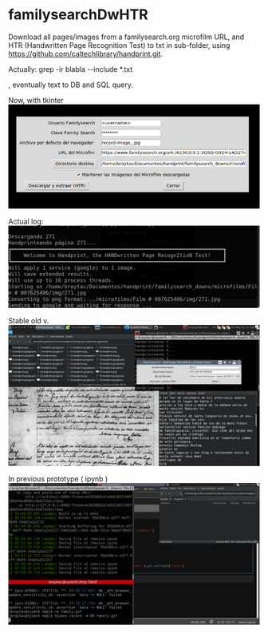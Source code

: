 # familysearchDwHTR
Download all pages/images from a familysearch.org microfilm URL, and HTR (Handwritten Page Recognition Test) to txt in sub-folder, using https://github.com/caltechlibrary/handprint.git. 

Actually: 
grep -ir blabla --include *.txt

, eventually text to DB and SQL query. 

Now, with tkinter
![main window](https://github.com/braytac/familysearchDwHTR/blob/master/imgs/main.png)

Actual log:
![main window](https://github.com/braytac/familysearchDwHTR/blob/master/imgs/progress.png)

Stable old v. 
![Extract txt](https://github.com/braytac/familysearchDwHTR/blob/master/imgs/Captura%20de%20pantalla_2020-05-22_07-28-07.png)

In previous prototype ( ipynb )
![download all images](https://github.com/braytac/familysearchDwHTR/blob/master/imgs/family.gif)

